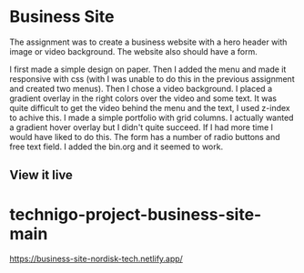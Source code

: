 # Business Site

The assignment was to create a business website with a hero header with image or video background. The website also should have a form.

I first made a simple design on paper. Then I added the menu and made it responsive with css (with I was unable to do this in the previous assignment and created two menus). Then I chose a video background. I placed a gradient overlay in the right colors over the video and some text.  It was quite difficult to get the video behind the menu and the text, I used z-index to achive this. I made a simple portfolio with grid columns. I actually wanted a gradient hover overlay but I didn't quite succeed. If I had more time I would have liked to do this. The form has a number of radio buttons and free text field. I added the bin.org and it seemed to work. 

## View it live
# technigo-project-business-site-main
https://business-site-nordisk-tech.netlify.app/
